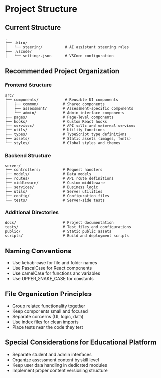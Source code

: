# Project Structure

## Current Structure
```
.
├── .kiro/
│   └── steering/          # AI assistant steering rules
├── .vscode/
│   └── settings.json      # VSCode configuration
```

## Recommended Project Organization

### Frontend Structure
```
src/
├── components/            # Reusable UI components
│   ├── common/           # Shared components
│   ├── assessment/       # Assessment-specific components
│   └── admin/            # Admin interface components
├── pages/                # Page-level components
├── hooks/                # Custom React hooks
├── services/             # API calls and external services
├── utils/                # Utility functions
├── types/                # TypeScript type definitions
├── assets/               # Static assets (images, fonts)
└── styles/               # Global styles and themes
```

### Backend Structure
```
server/
├── controllers/          # Request handlers
├── models/               # Data models
├── routes/               # API route definitions
├── middleware/           # Custom middleware
├── services/             # Business logic
├── utils/                # Server utilities
├── config/               # Configuration files
└── tests/                # Server-side tests
```

### Additional Directories
```
docs/                     # Project documentation
tests/                    # Test files and configurations
public/                   # Static public assets
scripts/                  # Build and deployment scripts
```

## Naming Conventions
- Use kebab-case for file and folder names
- Use PascalCase for React components
- Use camelCase for functions and variables
- Use UPPER_SNAKE_CASE for constants

## File Organization Principles
- Group related functionality together
- Keep components small and focused
- Separate concerns (UI, logic, data)
- Use index files for clean imports
- Place tests near the code they test

## Special Considerations for Educational Platform
- Separate student and admin interfaces
- Organize assessment content by skill level
- Keep user data handling in dedicated modules
- Implement proper content versioning structure